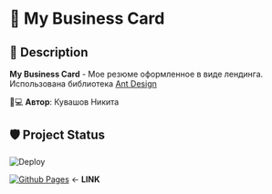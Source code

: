 # 💼 My Business Card

## 📝 Description
**My Business Card** - Мое резюме оформленное в виде лендинга.
Использована библиотека [Ant Design](https://ant.design)

👨💻 **Автор**: Кувашов Никита

## 🛡️ Project Status

![Deploy](https://github.com/FallenLuc/RailwayTicketBookingSystem/actions/workflows/deploy.yml/badge.svg?branch=dev)

[![Github Pages](https://img.shields.io/badge/github%20pages-121013?style=for-the-badge&logo=github&logoColor=white)](https://fallenLuc.github.io/MyBusinessCard/)  <- **LINK**
